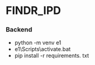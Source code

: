 # FINDR_IPD
### Backend

- python -m venv e1
- e1\Scripts\activate.bat
- pip install -r requirements. txt
